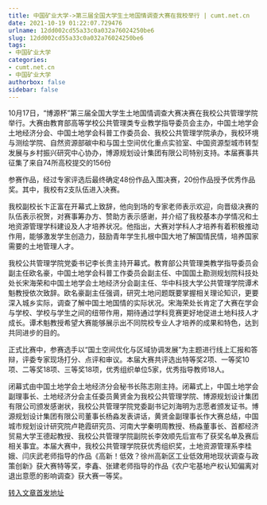 ```yaml
---
title: 中国矿业大学->第三届全国大学生土地国情调查大赛在我校举行 | cumt.net.cn
date: 2021-10-19 01:22:07.729476
urlname: 12dd002cd55a33c0a032a76024250be6
slug: 12dd002cd55a33c0a032a76024250be6
tags: 
- 中国矿业大学
categories:
- cumt.net.cn
- 中国矿业大学
authorbox: false
sidebar: false
---
```

10月17日，“博源杯”第三届全国大学生土地国情调查大赛决赛在我校公共管理学院举行。大赛由教育部高等学校公共管理类专业教学指导委员会主办，中国土地学会土地经济分会、中国土地学会科普工作委员会、我校公共管理学院承办，我校环境与测绘学院、自然资源部碳中和与国土空间优化重点实验室、中国资源型城市转型发展与乡村振兴研究中心协办，博源规划设计集团有限公司特别支持。本届赛事共征集了来自74所高校提交的156份
<!--more-->
参赛作品，经过专家评选后最终确定48份作品入围决赛，20份作品授予优秀作品奖。其中，我校有2支队伍进入决赛。

我校副校长卞正富在开幕式上致辞，他向到场的专家老师表示欢迎，向晋级决赛的队伍表示祝贺，对赛事筹办方、赞助方表示感谢，并介绍了我校基本办学情况和土地资源管理学科建设及人才培养状况。他指出，大赛对学科人才培养有着积极推动作用，能够激发学生创造力，鼓励青年学生扎根中国大地了解国情民情，培养国家需要的土地管理人才。

我校公共管理学院党委书记李长贵主持开幕式。教育部公共管理类教学指导委员会副主任欧名豪，中国土地学会科普工作委员会副主任、中国国土勘测规划院科技处处长宋海荣和中国土地学会土地经济分会副主任、华中科技大学公共管理学院谭术魁教授依次致辞。欧名豪副主任强调，研究土地问题既要掌握相关理论知识，更要深入城乡实际，调查了解中国土地国情的实际状况。宋海荣处长肯定了大赛在学会与学校、学校与学生之间的纽带作用，期待通过学科竞赛更好地促进土地科技人才成长。谭术魁教授希望大赛能够展示出不同院校专业人才培养的成果和特色，达到共同进步的目的。

正式比赛中，参赛选手以“国土空间优化与区域协调发展”为主题进行线上汇报和答辩，评委专家现场打分、点评和审议。本届大赛共评选出特等奖2项、一等奖10项、二等奖18项、三等奖18项，优秀组织单位5家，优秀指导教师18人。

闭幕式由中国土地学会土地经济分会秘书长陈志刚主持。闭幕式上，中国土地学会副理事长、土地经济分会主任委员黄贤金为我校公共管理学院、博源规划设计集团有限公司颁发感谢状，我校公共管理学院党委副书记刘海明为志愿者颁发证书。博源规划设计集团有限公司董事长杨淼发表讲话，黄贤金副理事长作大赛总结，中国城市规划设计研究院卢艳霞研究员、河南大学秦明周教授、杨淼董事长、首都经济贸易大学王德起教授、我校公共管理学院副院长李效顺先后宣布了获奖名单及赛后相关事宜。本届大赛中，我校公共管理学院获优秀组织奖，土地资源管理系李桂娥、闫庆武老师指导的作品《高新！低效？徐州高新区工业低效用地现状调查与政策创新》获大赛特等奖，李鑫、张建老师指导的作品《农户宅基地产权认知偏离对退出意愿的影响调查》获大赛一等奖。



[转入文章首发地址](http://xwzx.cumt.edu.cn/4c/08/c523a609288/page.htm)